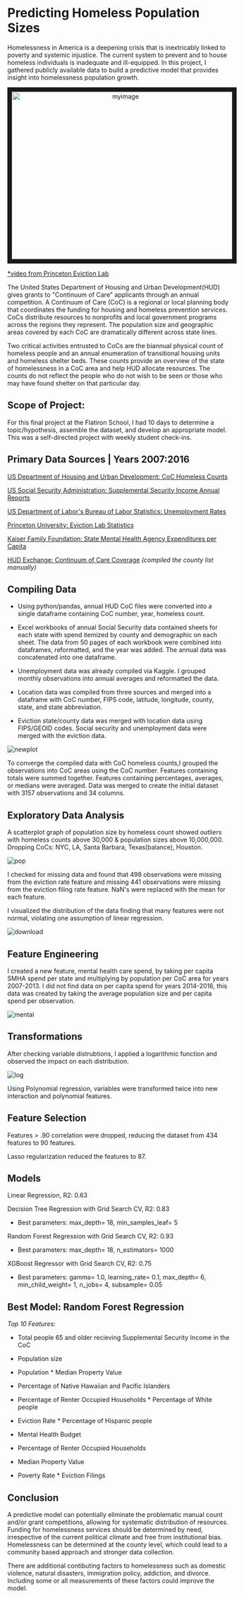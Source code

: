 # Predicting Homeless Population Sizes 

Homelessness in America is a deepening crisis that is inextricably linked to poverty and systemic injustice. The current system to prevent and to house homeless individuals is inadequate and ill-equipped. In this project, I gathered publicly available data to build a predictive model that provides insight into homelessness population growth.

<p align="center"> <a href="http://www.youtube.com/watch?feature=player_embedded&v=7f9dqQBYjcA" target="_blank"><img src="http://img.youtube.com/vi/7f9dqQBYjcA/0.jpg" 
alt="myimage" width="500" height="380" border="10" /></a> </p> 

[*video from Princeton Eviction Lab](https://evictionlab.org/why-eviction-matters/#video)

The United States Department of Housing and Urban Development(HUD) gives grants to "Continuum of Care" applicants through an annual competition. A Continuum of Care (CoC) is a regional or local planning body that coordinates the funding for housing and homeless prevention services. CoCs distribute resources to nonprofits and local government programs across the regions they represent. The population size and geographic areas covered by each CoC are dramatically different across state lines. 

Two critical activities entrusted to CoCs are the biannual physical count of homeless people and an annual enumeration of transitional housing units and homeless shelter beds. These counts provide an overview of the state of homelessness in a CoC area and help HUD allocate resources. The counts do not reflect the people who do not wish to be seen or those who may have found shelter on that particular day. 

## Scope of Project: 
For this final project at the Flatiron School, I had 10 days to determine a topic/hypothesis, assemble the dataset, and develop an appropriate model. This was a self-directed project with weekly student check-ins. 

## Primary Data Sources | Years 2007:2016

[US Department of Housing and Urban Development: CoC Homeless Counts](https://www.hudexchange.info/resource/3031/pit-and-hic-data-since-2007/)

[US Social Security Administration: Supplemental Security Income Annual Reports](https://www.ssa.gov/policy/docs/statcomps/ssi_sc/2016/index.html) 

[US Department of Labor's Bureau of Labor Statistics: Unemployment Rates](https://www.kaggle.com/jayrav13/unemployment-by-county-us/data)

[Princeton University: Eviction Lab Statistics](https://data-downloads.evictionlab.org/)

[Kaiser Family Foundation: State Mental Health Agency Expenditures per Capita](https://www.kff.org/other/state-indicator/smha-expenditures-per-capita/?currentTimeframe=0&sortModel=%7B%22colId%22:%22Location%22,%22sort%22:%22asc%22%7D)


[HUD Exchange: Continuum of Care Coverage](https://www.hudexchange.info/resource/4981/fy-2016-continuums-of-care-names-and-numbers/)
*(compiled the county list manually)*

## Compiling Data 

- Using python/pandas, annual HUD CoC files were converted into a single dataframe containing CoC number, year, homeless count. 

- Excel workbooks of annual Social Security data contained sheets for each state with spend itemized by county and demographic on each sheet. The data from 50 pages of each workbook were combined into dataframes, reformatted, and the year was added. The annual data was concatenated into one dataframe. 

- Unemployment data was already compiled via Kaggle. I grouped monthly observations into annual averages and reformatted the data.  

- Location data was compiled from three sources and merged into a dataframe with CoC number, FIPS code, latitude, longitude, county, state, and state abbreviation.

- Eviction state/county data was merged with location data using FIPS/GEOID codes. Social security and unemployment data were merged with the eviction data.  

![newplot](https://user-images.githubusercontent.com/54602329/65059429-ffd9a280-d943-11e9-8e93-231a6809c334.png)

 
To converge the compiled data with CoC homeless counts,I grouped the observations into CoC areas using the CoC number. Features containing totals were summed together. Features containing percentages, averages, or medians were averaged. Data was merged to create the initial dataset with 3157 observations and 34 columns. 

## Exploratory Data Analysis

A scatterplot graph of population size by homeless count showed outliers with homeless counts above 30,000 & population sizes above 10,000,000. Dropping CoCs: NYC, LA, Santa Barbara, Texas(balance), Houston.

![pop](https://user-images.githubusercontent.com/54602329/64926721-cfbcc300-d7ce-11e9-97c4-22c85755bf37.png)

I checked for missing data and found that 498 observations were missing from the eviction rate feature and missing 441 observations were missing from the eviction filing rate feature. NaN's were replaced with the mean for each feature. 

I visualized the distribution of the data finding that many features were not normal, violating one assumption of linear regression. 

![download](https://user-images.githubusercontent.com/54602329/65158868-2dd0ec80-da01-11e9-8d10-6d6f39c4361b.png)




## Feature Engineering

I created a new feature, mental health care spend, by taking per capita SMHA spend per state and multiplying by population per CoC area for years 2007-2013. I did not find data on per capita spend for years 2014-2016, this data was created by taking the average population size and per capita spend per observation. 

![mental](https://user-images.githubusercontent.com/54602329/65061125-44b30880-d947-11e9-9251-b95a9c650932.png)

## Transformations

After checking variable distrubtions, I applied a logarithmic function and observed the impact on each distribution.

![log](https://user-images.githubusercontent.com/54602329/65061897-da9b6300-d948-11e9-9282-a8549e939f2e.png)

Using Polynomial regression, variables were transformed twice into new interaction and polynomial features.

## Feature Selection

Features > .90 correlation were dropped, reducing the dataset from 434 features to 90 features. 

Lasso regularization reduced the features to 87. 

## Models 

Linear Regression, R2: 0.63 

Decision Tree Regression with Grid Search CV, R2: 0.83
 
 - Best parameters: max_depth= 18, min_samples_leaf= 5

Random Forest Regression with Grid Search CV, R2: 0.93

 - Best parameters: max_depth= 18, n_estimators= 1000

XGBoost Regressor with Grid Search CV, R2: 0.75

 - Best parameters: gamma= 1.0, learning_rate= 0.1, max_depth= 6, min_child_weight= 1, n_jobs= 4, subsample= 0.05

## Best Model: Random Forest Regression

_Top 10 Features:_

 - Total people 65 and older recieving Supplemental Security Income in the CoC
 
 - Population size
 
 - Population * Median Property Value
 
 - Percentage of Native Hawaiian and Pacific Islanders
 
 - Percentage of Renter Occupied Households * Percentage of White people
 
 - Eviction Rate *  Percentage of Hispanic people
 
 - Mental Health Budget
 
 - Percentage of Renter Occupied Households
 
 - Median Property Value
 
 - Poverty Rate * Eviction Filings

## Conclusion

A predictive model can potentially eliminate the problematic manual count and/or grant competitions, allowing for systematic distribution of resources. Funding for homelessness services should be determined by need, irrespective of the current political climate and free from institutional bias. Homelessness can be determined at the county level, which could lead to a community based approach and stronger data collection. 

There are additional contibuting factors to homelessness such as domestic violence, natural disasters, immigration policy, addiction, and divorce. Including some or all measurements of these factors could improve the model. 
